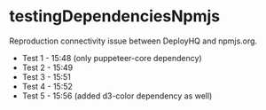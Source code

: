 # testingDependenciesNpmjs
Reproduction connectivity issue between DeployHQ and npmjs.org. 

- Test 1 - 15:48 (only puppeteer-core dependency)
- Test 2 - 15:49
- Test 3 - 15:51
- Test 4 - 15:52
- Test 5 - 15:56 (added d3-color dependency as well)
